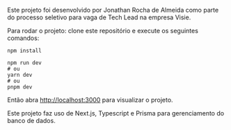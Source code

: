 Este projeto foi desenvolvido por Jonathan Rocha de Almeida como parte do processo seletivo para vaga de Tech Lead na empresa Visie.

Para rodar o projeto: clone este repositório e execute os seguintes comandos:


```
npm install

npm run dev
# ou
yarn dev
# ou
pnpm dev
```

Então abra [http://localhost:3000](http://localhost:3000) para visualizar o projeto.

Este projeto faz uso de Next.js, Typescript e Prisma para gerenciamento do banco de dados.